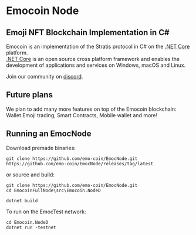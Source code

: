Emocoin Node 
===============

Emoji NFT Blockchain Implementation in C#
----------------------------

Emocoin is an implementation of the Stratis protocol in C# on the [.NET Core](https://dotnet.github.io/) platform.  
[.NET Core](https://dotnet.github.io/) is an open source cross platform framework and enables the development of applications and services on Windows, macOS and Linux.  

Join our community on [discord](https://discord.gg/GkJbrgAPYf).

Future plans
----------

We plan to add many more features on top of the Emocoin blockchain:
Wallet Emoji trading, Smart Contracts, Mobile wallet and more!

Running an EmocNode
------------------

Download premade binaries:
```
git clone https://github.com/emo-coin/EmocNode.git
https://github.com/emo-coin/EmocNode/releases/tag/latest

```


or source and build:

```
git clone https://github.com/emo-coin/EmocNode.git
cd EmocoinFullNode\src\Emocoin.NodeD

dotnet build

```

To run on the EmocTest network:
```
cd Emocoin.NodeD
dotnet run -testnet
```  

